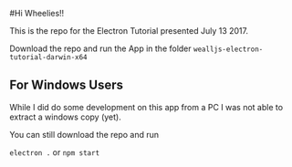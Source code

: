 #Hi Wheelies!!

This is the repo for the Electron Tutorial presented July 13 2017.

Download the repo and run the App in the folder `wealljs-electron-tutorial-darwin-x64`

## For Windows Users

While I did do some development on this app from a PC I was not able to extract a windows copy (yet). 

You can still download the repo and run

`electron .` or `npm start`
